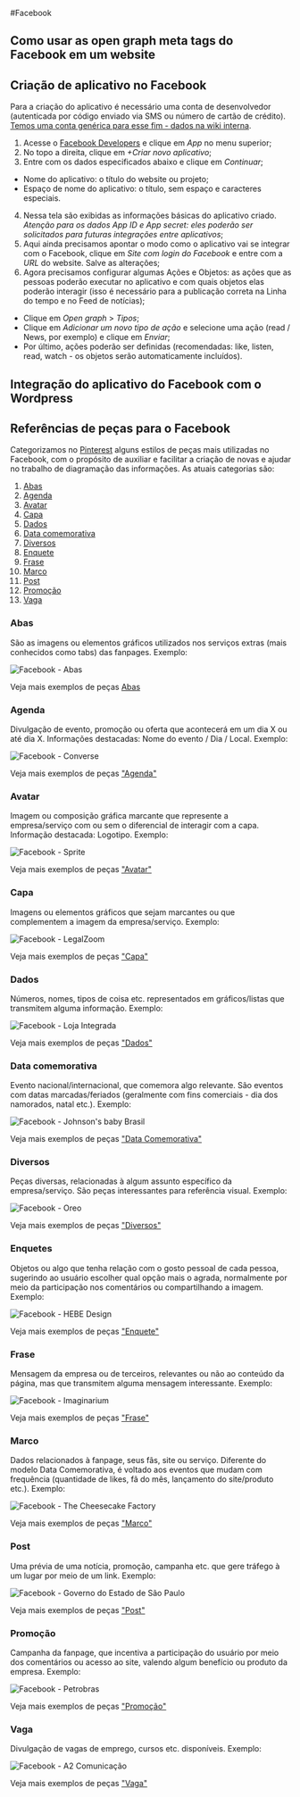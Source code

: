 #Facebook
## Como usar as open graph meta tags do Facebook em um website

## Criação de aplicativo no Facebook
Para a criação do aplicativo é necessário uma conta de desenvolvedor (autenticada por código enviado via SMS ou número de cartão de crédito). [Temos uma conta genérica para esse fim - dados na wiki interna](http://wiki.a2/index.php/Senhas_da_A2_em_sites_e_aplicativos).

1. Acesse o [Facebook Developers](http://developers.facebook.com/) e clique em _App_ no menu superior;
2. No topo a direita, clique em _+Criar novo aplicativo_;
3. Entre com os dados especificados abaixo e clique em _Continuar_;
* Nome do aplicativo: o título do website ou projeto;
* Espaço de nome do aplicativo: o título, sem espaço e caracteres especiais.
4. Nessa tela são exibidas as informações básicas do aplicativo criado. *Atenção para os dados _App ID_ e _App secret_: eles poderão ser solicitados para futuras integrações entre aplicativos*;
5. Aqui ainda precisamos apontar o modo como o aplicativo vai se integrar com o Facebook, clique em _Site com login do Facebook_ e entre com a _URL_ do website. Salve as alterações;
6. Agora precisamos configurar algumas Ações e Objetos: as ações que as pessoas poderão executar no aplicativo e com quais objetos elas poderão interagir (isso é necessário para a publicação correta na Linha do tempo e no Feed de notícias);
* Clique em _Open graph_ > _Tipos_;
* Clique em _Adicionar um novo tipo de ação_ e selecione uma ação (read / News, por exemplo) e clique em _Enviar_;
* Por último, ações poderão ser definidas (recomendadas: like, listen, read, watch - os objetos serão automaticamente incluídos).

## Integração do aplicativo do Facebook com o Wordpress

## Referências de peças para o Facebook
Categorizamos no [Pinterest](http://pinterest.com/a2com) alguns estilos de peças mais utilizadas no Facebook, com o propósito de auxiliar e facilitar a criação de novas e ajudar no trabalho de diagramação das informações. As atuais categorias são:

1. [Abas](#abas)
2. [Agenda](#agenda)
3. [Avatar](#avatar)
4. [Capa](#capa)
5. [Dados](#dados)
6. [Data comemorativa](#datacomemorativa)
7. [Diversos](#diversos)
8. [Enquete](#enquete)
9. [Frase](#frase)
10. [Marco](#marco)
11. [Post](#post)
12. [Promoção](#promoção)
13. [Vaga](#vaga)

### Abas
São as imagens ou elementos gráficos utilizados nos serviços extras (mais conhecidos como tabs) das fanpages. Exemplo:

![Facebook - Abas](http://lab.a2comunicacao.com.br/metodologia/facebook_01.png)

Veja mais exemplos de peças [Abas](http://pinterest.com/a2com/facebook-abas/)

### Agenda
Divulgação de evento, promoção ou oferta que acontecerá em um dia X ou até dia X. Informações destacadas: Nome do evento / Dia / Local. Exemplo:

![Facebook - Converse](http://lab.a2comunicacao.com.br/metodologia/facebook_02.png)

Veja mais exemplos de peças ["Agenda"](http://pinterest.com/a2com/facebook-agenda/)

### Avatar
Imagem ou composição gráfica marcante que represente a empresa/serviço com ou sem o diferencial de interagir com a capa. Informação destacada: Logotipo. Exemplo:

![Facebook - Sprite](http://lab.a2comunicacao.com.br/metodologia/facebook_03.png)

Veja mais exemplos de peças ["Avatar"](http://pinterest.com/a2com/facebook-avatar/)

### Capa
Imagens ou elementos gráficos que sejam marcantes ou que complementem a imagem da empresa/serviço. Exemplo:

![Facebook - LegalZoom](http://lab.a2comunicacao.com.br/metodologia/facebook_04.png)

Veja mais exemplos de peças ["Capa"](http://pinterest.com/a2com/facebook-capa/)

### Dados
Números, nomes, tipos de coisa etc. representados em gráficos/listas que transmitem alguma informação. Exemplo:

![Facebook - Loja Integrada](http://lab.a2comunicacao.com.br/metodologia/facebook_05.png)

Veja mais exemplos de peças ["Dados"](http://pinterest.com/a2com/facebook-dados/)

### Data comemorativa
Evento nacional/internacional, que comemora algo relevante. São eventos com datas marcadas/feriados (geralmente com fins comerciais - dia dos namorados, natal etc.). Exemplo:

![Facebook - Johnson's baby Brasil](http://lab.a2comunicacao.com.br/metodologia/facebook_06.png)

Veja mais exemplos de peças ["Data Comemorativa"](http://pinterest.com/a2com/facebook-data-comemorativa/)

### Diversos
Peças diversas, relacionadas à algum assunto específico da empresa/serviço. São peças interessantes para referência visual. Exemplo:

![Facebook - Oreo](http://lab.a2comunicacao.com.br/metodologia/facebook_07.png)

Veja mais exemplos de peças ["Diversos"](http://pinterest.com/a2com/facebook-diversos/)

### Enquetes
Objetos ou algo que tenha relação com o gosto pessoal de cada pessoa, sugerindo ao usuário escolher qual opção mais o agrada, normalmente por meio da participação nos comentários ou compartilhando a imagem. Exemplo:

![Facebook - HEBE Design](http://lab.a2comunicacao.com.br/metodologia/facebook_08.png)

Veja mais exemplos de peças ["Enquete"](http://pinterest.com/a2com/facebook-enquete/)

### Frase
Mensagem da empresa ou de terceiros, relevantes ou não ao conteúdo da página, mas que transmitem alguma mensagem interessante. Exemplo:

![Facebook - Imaginarium](http://lab.a2comunicacao.com.br/metodologia/facebook_09.png)

Veja mais exemplos de peças ["Frase"](http://pinterest.com/a2com/facebook-frase/)

### Marco
Dados relacionados à fanpage, seus fãs, site ou serviço. Diferente do modelo Data Comemorativa, é voltado aos eventos que mudam com frequência (quantidade de likes, fã do mês, lançamento do site/produto etc.). Exemplo:

![Facebook - The Cheesecake Factory](http://lab.a2comunicacao.com.br/metodologia/facebook_10.png)

Veja mais exemplos de peças ["Marco"](http://pinterest.com/a2com/facebook-marco/)

### Post
Uma prévia de uma notícia, promoção, campanha etc. que gere tráfego à um lugar por meio de um link. Exemplo:

![Facebook - Governo do Estado de São Paulo](http://lab.a2comunicacao.com.br/metodologia/facebook_11.png)

Veja mais exemplos de peças ["Post"](http://pinterest.com/a2com/facebook-post/)

### Promoção
Campanha da fanpage, que incentiva a participação do usuário por meio dos comentários ou acesso ao site, valendo algum benefício ou produto da empresa. Exemplo:

![Facebook - Petrobras](http://lab.a2comunicacao.com.br/metodologia/facebook_12.png)

Veja mais exemplos de peças ["Promoção"](http://pinterest.com/a2com/facebook-promocao/)

### Vaga
Divulgação de vagas de emprego, cursos etc. disponíveis. Exemplo:

![Facebook - A2 Comunicação](http://lab.a2comunicacao.com.br/metodologia/facebook_13.png)

Veja mais exemplos de peças ["Vaga"](http://pinterest.com/a2com/facebook-vaga/)
